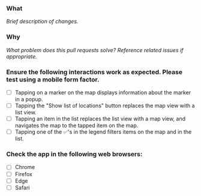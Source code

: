 <!-- 
  Does your pull request introduce changes to the mutual aid web app at? If so, use this
  checklist to ensure the project meets the needs.
-->

### What
_Brief description of changes._

### Why
_What problem does this pull requests solve?  Reference related issues if appropriate._

### Ensure the following interactions work as expected. Please test using a mobile form factor.
- [ ] Tapping on a marker on the map displays information about the marker in a popup.
- [ ] Tapping the "Show list of locations" button replaces the map view with a list view.
- [ ] Tapping an item in the list replaces the list view with a map view, and navigates the map to the tapped item on the map.
- [ ] Tapping one of the ✅'s in the legend filters items on the map and in the list.

### Check the app in the following web browsers:
- [ ] Chrome
- [ ] Firefox
- [ ] Edge
- [ ] Safari

